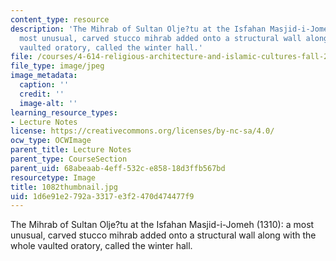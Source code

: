```yaml
---
content_type: resource
description: 'The Mihrab of Sultan Olje?tu at the Isfahan Masjid-i-Jomeh (1310): a
  most unusual, carved stucco mihrab added onto a structural wall along with the whole
  vaulted oratory, called the winter hall.'
file: /courses/4-614-religious-architecture-and-islamic-cultures-fall-2002/1d6e91e2792a3317e3f2470d474477f9_1082thumbnail.jpg
file_type: image/jpeg
image_metadata:
  caption: ''
  credit: ''
  image-alt: ''
learning_resource_types:
- Lecture Notes
license: https://creativecommons.org/licenses/by-nc-sa/4.0/
ocw_type: OCWImage
parent_title: Lecture Notes
parent_type: CourseSection
parent_uid: 68abeaab-4eff-532c-e858-18d3ffb567bd
resourcetype: Image
title: 1082thumbnail.jpg
uid: 1d6e91e2-792a-3317-e3f2-470d474477f9
---
```

The Mihrab of Sultan Olje?tu at the Isfahan Masjid-i-Jomeh (1310): a most unusual, carved stucco mihrab added onto a structural wall along with the whole vaulted oratory, called the winter hall.